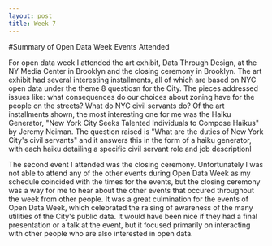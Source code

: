 ```yaml
---
layout: post
title: Week 7
---
```



#Summary of Open Data Week Events Attended

For open data week I attended the art exhibit, Data Through Design, at the NY Media Center in Brooklyn and the closing ceremony in Brooklyn. The art exhibit had several interesting installments, all of which are based on NYC open data under the theme 8 questiosn for the City. The pieces addressed issues like: what consequences do our choices about zoning have for the people on the streets? What do NYC civil servants do? Of the art installments shown, the most interesting one for me was the Haiku Generator, "New York City Seeks Talented Individuals to Compose Haikus" by Jeremy Neiman. The question raised is "What are the duties of New York City's civil servants" and it answers this in the form of a haiku generator, with each haiku detailing a specific civil servant role and job descriptionl 

The second event I attended was the closing ceremony. Unfortunately I was not able to attend any of the other events during Open Data Week as my schedule coincided with the times for the events, but the closing ceremony was a way for me to hear about the other events that occured throughout the week from other people. It was a great culmination for the events of Open Data Week, which celebrated the raising of awareness of the many utilities of the City's public data. It would have been nice if they had a final presentation or a talk at the event, but it focused primarily on interacting with other people who are also interested in open data. 

